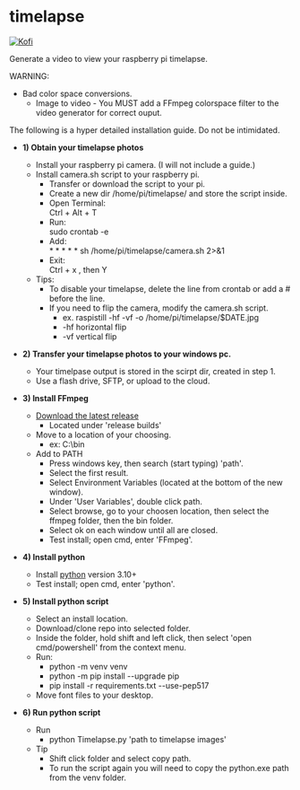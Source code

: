 # timelapse

[![Kofi](https://badgen.net/badge/icon/kofi?icon=kofi&label)](https://ko-fi.com/christophermee)

Generate a video to view your raspberry pi timelapse.

WARNING:
* Bad color space conversions.
  * Image to video - You MUST add a FFmpeg colorspace filter to the video generator for correct ouput.

The following is a hyper detailed installation guide. Do not be intimidated.  
* ‎**1) Obtain your timelapse photos**
  * Install your raspberry pi camera. (I will not include a guide.)  
  * Install camera.sh script to your raspberry pi.  
    * Transfer or download the script to your pi.
    * Create a new dir /home/pi/timelapse/ and store the script inside.  
    * Open Terminal:  
      Ctrl + Alt + T  
    * Run:  
      sudo crontab -e  
    * Add:  
      \* \* \* \* \* sh /home/pi/timelapse/camera.sh 2>&1  
    * Exit:  
      Ctrl + x , then Y
  * Tips:  
    * To disable your timelapse, delete the line from crontab or add a # before the line.
    * If you need to flip the camera, modify the camera.sh script.
      * ex. raspistill -hf -vf -o /home/pi/timelapse/$DATE.jpg
      * -hf horizontal flip
      * -vf vertical flip  
        
* **‎2) Transfer your timelapse photos to your windows pc.**
  * Your timelpase output is stored in the scirpt dir, created in step 1.
  * Use a flash drive, SFTP, or upload to the cloud.
      
* ‎**3) Install FFmpeg**  
   * [Download the latest release](https://www.gyan.dev/ffmpeg/builds/)
     * Located under 'release builds'
   * Move to a location of your choosing.
     * ex: C:\bin
   * Add to PATH
     * Press windows key, then search (start typing) 'path'.
     * Select the first result.
     * Select Environment Variables (located at the bottom of the new window).
     * Under 'User Variables', double click path.
     * Select browse, go to your choosen location, then select the ffmpeg folder, then the bin folder.
     * Select ok on each window until all are closed.
     * Test install; open cmd, enter 'FFmpeg'.
      
* ‎**4) Install python**
  * Install [python](https://www.python.org/downloads/) version 3.10+
  * Test install; open cmd, enter 'python'.
    
* **5) Install python script**  
  * Select an install location.
  * Download/clone repo into selected folder.
  * Inside the folder, hold shift and left click, then select 'open cmd/powershell' from the context menu.
  * Run:
    * python -m venv venv  
    * python -m pip install --upgrade pip  
    * pip install -r requirements.txt --use-pep517
  * Move font files to your desktop. 
 
 * **6) Run python script**
   * Run
     * python Timelapse.py 'path to timelapse images'
   * Tip
     * Shift click folder and select copy path.
     * To run the script again you will need to copy the python.exe path from the venv folder.
